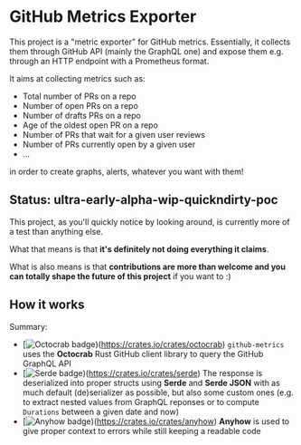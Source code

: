 # GitHub Metrics Exporter

This project is a "metric exporter" for GitHub metrics. Essentially, it
collects them through GitHub API (mainly the GraphQL one) and expose them e.g.
through an HTTP endpoint with a Prometheus format.

It aims at collecting metrics such as:

- Total number of PRs on a repo
- Number of open PRs on a repo
- Number of drafts PRs on a repo
- Age of the oldest open PR on a repo
- Number of PRs that wait for a given user reviews
- Number of PRs currently open by a given user
- ...

in order to create graphs, alerts, whatever you want with them!

## Status: ultra-early-alpha-wip-quickndirty-poc

This project, as you'll quickly notice by looking around, is currently more of
a test than anything else.

What that means is that **it's definitely not doing everything it claims**.

What is also means is that **contributions are more than welcome and you can
totally shape the future of this project** if you want to :)

## How it works

Summary:

- [![Octocrab
  badge](https://img.shields.io/badge/crates.io-octocrab-orange))(https://crates.io/crates/octocrab)
  `github-metrics` uses the **Octocrab** Rust GitHub client library to query
  the GitHub GraphQL API
- [![Serde
  badge](https://img.shields.io/badge/crates.io-serde-orange))(https://crates.io/crates/serde)
  The response is deserialized into proper structs using **Serde** and **Serde
  JSON** with as much default (de)serializer as possible, but also some custom
  ones (e.g. to extract nested values from GraphQL reponses or to compute
  `Durations` between a given date and now)
- [![Anyhow
  badge](https://img.shields.io/badge/crates.io-anyhow-orange))(https://crates.io/crates/anyhow)
  **Anyhow** is used to give proper context to errors while still keeping a
  readable code
